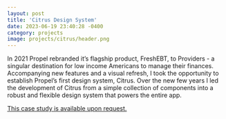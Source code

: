 ```yaml
---
layout: post
title: 'Citrus Design System'
date: 2023-06-19 23:40:28 -0400
category: projects
image: projects/citrus/header.png
---
```


In 2021 Propel rebranded it’s flagship product, FreshEBT, to Providers - a singular destination for low income Americans to manage their finances. Accompanying new features and a visual refresh, I took the opportunity to establish Propel’s first design system, Citrus. Over the new few years I led the development of Citrus from a simple collection of components into a robust and flexible design system that powers the entire app.

[This case study is available upon request.](mailto:lkpttn@gmail.coms?subject=Portfolio)
